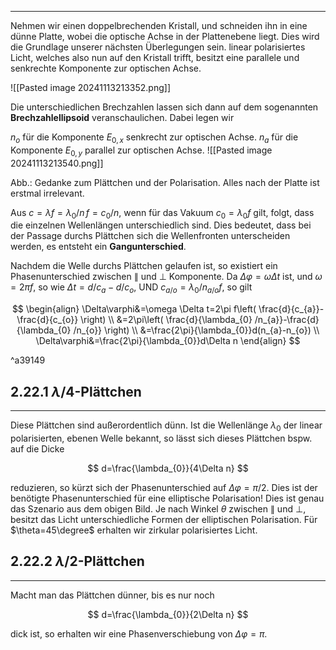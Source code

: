 ***

Nehmen wir einen doppelbrechenden Kristall, und schneiden ihn in eine dünne Platte, wobei die optische Achse in der Plattenebene liegt. Dies wird die Grundlage unserer nächsten Überlegungen sein. linear polarisiertes Licht, welches also nun auf den Kristall trifft, besitzt eine parallele und senkrechte Komponente zur optischen Achse.

![[Pasted image 20241113213352.png]]

Die unterschiedlichen Brechzahlen lassen sich dann auf dem sogenannten **Brechzahlellipsoid** veranschaulichen. Dabei legen wir

$n_{o}$ für die Komponente $E_{0,x}$ senkrecht zur optischen Achse.
$n_{a}$ für die Komponente $E_{0,y}$ parallel zur optischen Achse.
![[Pasted image 20241113213540.png]]

Abb.: Gedanke zum Plättchen und der Polarisation. Alles nach der Platte ist erstmal irrelevant.

Aus $c=\lambda f=\lambda_{0} /n\,f=c_{0} /n$, wenn für das Vakuum $c_{0}=\lambda_{0}f$ gilt, folgt, dass die einzelnen Wellenlängen unterschiedlich sind. Dies bedeutet, dass bei der Passage durchs Plättchen sich die Wellenfronten unterscheiden werden, es entsteht ein **Gangunterschied**.

Nachdem die Welle durchs Plättchen gelaufen ist, so existiert ein Phasenunterschied zwischen $\parallel$ und $\perp$ Komponente. Da $\Delta\varphi=\omega \Delta t$ ist, und $\omega=2\pi f$, so wie $\Delta t=d /c_{a}-d /c_{o}$, UND $c_{a/o}=\lambda_{0} /n_{a /o} f$, so gilt

$$
\begin{align}
\Delta\varphi&=\omega \Delta t=2\pi f\left( \frac{d}{c_{a}}-\frac{d}{c_{o}} \right) \\
&=2\pi\left( \frac{d}{\lambda_{0} /n_{a}}-\frac{d}{\lambda_{0} /n_{o}} \right) \\
&=\frac{2\pi}{\lambda_{0}}d(n_{a}-n_{o}) \\
\Delta\varphi&=\frac{2\pi}{\lambda_{0}}d\Delta n
\end{align}
$$

^a39149


## 2.22.1 $\lambda /4$-Plättchen
***

Diese Plättchen sind außerordentlich dünn. Ist die Wellenlänge $\lambda_{0}$ der linear polarisierten, ebenen Welle bekannt, so lässt sich dieses Plättchen bspw. auf die Dicke

$$
d=\frac{\lambda_{0}}{4\Delta n}
$$

reduzieren, so kürzt sich der Phasenunterschied auf $\Delta\varphi=\pi /2$. Dies ist der benötigte Phasenunterschied für eine elliptische Polarisation! Dies ist genau das Szenario aus dem obigen Bild. Je nach Winkel $\theta$ zwischen $\parallel$ und $\perp$, besitzt das Licht unterschiedliche Formen der elliptischen Polarisation. Für $\theta=45\degree$ erhalten wir zirkular polarisiertes Licht.


## 2.22.2 $\lambda /2$-Plättchen
***

Macht man das Plättchen dünner, bis es nur noch

$$
d=\frac{\lambda_{0}}{2\Delta n}
$$

dick ist, so erhalten wir eine Phasenverschiebung von $\Delta \varphi=\pi$.